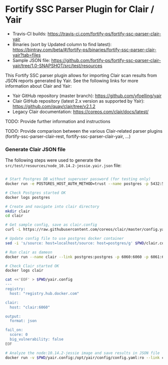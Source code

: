 # Fortify SSC Parser Plugin for Clair / Yair

* Travis-CI builds: https://travis-ci.com/fortify-ps/fortify-ssc-parser-clair-yair
* Binaries (sort by Updated column to find latest): https://bintray.com/beta/#/fortify-ps/binaries/fortify-ssc-parser-clair-yair?tab=files
* Sample JSON file: https://github.com/fortify-ps/fortify-ssc-parser-clair-yair/tree/1.0-SNAPSHOT/src/test/resources

This Fortify SSC parser plugin allows for importing Clair scan results from JSON reports generated by Yair. See the following links for more information about Clair and Yair:

* Yair GitHub repository (master branch): https://github.com/yfoelling/yair
* Clair GitHub repository (latest 2.x version as supported by Yair): https://github.com/quay/clair/tree/v2.1.2
* Legacy Clair documentation: https://coreos.com/clair/docs/latest/ 

TODO: Provide further information and instructions

TODO: Provide comparison between the various Clair-related parser plugins (fortify-ssc-parser-clair-rest, fortify-ssc-parser-clair-yair, ...)


### Generate Clair JSON file

The following steps were used to generate the `src/test/resources/node_10.14.2-jessie.yair.json` file:

```bash

# Start Postgres DB without superuser password (for testing only)
docker run -e POSTGRES_HOST_AUTH_METHOD=trust --name postgres -p 5432:5432 -d postgres

# Check Postgres started OK
docker logs postgres

# Create and navigate into clair directory
mkdir clair
cd clair

# Get sample config, save as clair.config
curl -L https://raw.githubusercontent.com/coreos/clair/master/config.yaml.sample -o $PWD/clair.config

# Update config file to use postgres docker container
sed -i 's/source: host=localhost/source: host=postgres/g' $PWD/clair.config

# Run clair as dameon
docker run --name clair --link postgres:postgres -p 6060:6060 -p 6061:6061 -v $PWD/clair.config:/config/config.yaml -d quay.io/coreos/clair:latest -config=/config/config.yaml

# Check Clair started OK
docker logs clair

cat <<'EOF' > $PWD/yair.config
---
registry:
  host: "registry.hub.docker.com"

clair:
  host: "clair:6060"

output:
  format: json

fail_on:
  score: 0
  big_vulnerability: false
EOF

# Analyze the node:10.14.2-jessie image and save results in JSON file
docker run -v $PWD/yair.config:/opt/yair/config/config.yaml:ro --link clair:clair yfoelling/yair node:10.14.2-jessie > node_10.14.2-jessie.yair.json

```